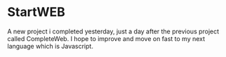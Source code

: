 # StartWEB
A new project i completed yesterday, just a day after the previous project called CompleteWeb. I hope to improve and move on fast to my next language which is Javascript.
